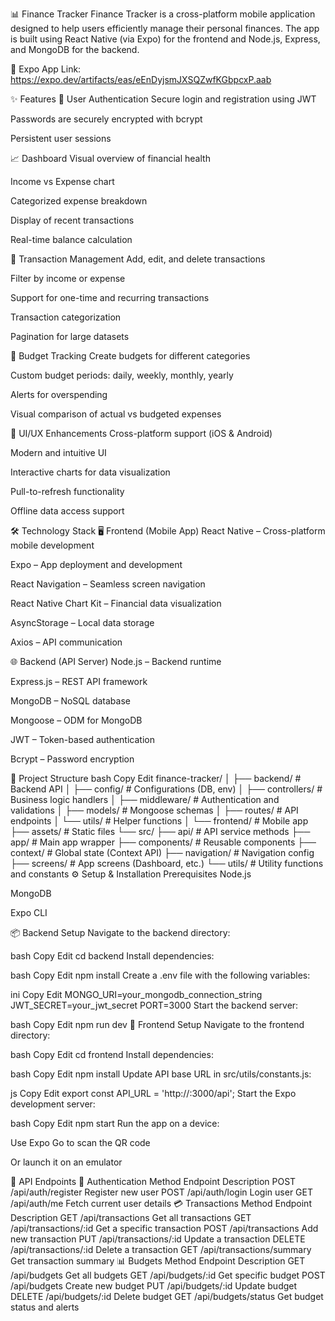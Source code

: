 📊 Finance Tracker
Finance Tracker is a cross-platform mobile application designed to help users efficiently manage their personal finances. The app is built using React Native (via Expo) for the frontend and Node.js, Express, and MongoDB for the backend.

🔗 Expo App Link: https://expo.dev/artifacts/eas/eEnDyjsmJXSQZwfKGbpcxP.aab

✨ Features
🔐 User Authentication
Secure login and registration using JWT

Passwords are securely encrypted with bcrypt

Persistent user sessions

📈 Dashboard
Visual overview of financial health

Income vs Expense chart

Categorized expense breakdown

Display of recent transactions

Real-time balance calculation

💸 Transaction Management
Add, edit, and delete transactions

Filter by income or expense

Support for one-time and recurring transactions

Transaction categorization

Pagination for large datasets

🧾 Budget Tracking
Create budgets for different categories

Custom budget periods: daily, weekly, monthly, yearly

Alerts for overspending

Visual comparison of actual vs budgeted expenses

🎨 UI/UX Enhancements
Cross-platform support (iOS & Android)

Modern and intuitive UI

Interactive charts for data visualization

Pull-to-refresh functionality

Offline data access support

🛠 Technology Stack
🖥 Frontend (Mobile App)
React Native – Cross-platform mobile development

Expo – App deployment and development

React Navigation – Seamless screen navigation

React Native Chart Kit – Financial data visualization

AsyncStorage – Local data storage

Axios – API communication

🌐 Backend (API Server)
Node.js – Backend runtime

Express.js – REST API framework

MongoDB – NoSQL database

Mongoose – ODM for MongoDB

JWT – Token-based authentication

Bcrypt – Password encryption

📁 Project Structure
bash
Copy
Edit
finance-tracker/
│
├── backend/                 # Backend API
│   ├── config/              # Configurations (DB, env)
│   ├── controllers/         # Business logic handlers
│   ├── middleware/          # Authentication and validations
│   ├── models/              # Mongoose schemas
│   ├── routes/              # API endpoints
│   └── utils/               # Helper functions
│
└── frontend/                # Mobile app
    ├── assets/              # Static files
    └── src/
        ├── api/             # API service methods
        ├── app/             # Main app wrapper
        ├── components/      # Reusable components
        ├── context/         # Global state (Context API)
        ├── navigation/      # Navigation config
        ├── screens/         # App screens (Dashboard, etc.)
        └── utils/           # Utility functions and constants
⚙️ Setup & Installation
Prerequisites
Node.js

MongoDB

Expo CLI

📦 Backend Setup
Navigate to the backend directory:

bash
Copy
Edit
cd backend
Install dependencies:

bash
Copy
Edit
npm install
Create a .env file with the following variables:

ini
Copy
Edit
MONGO_URI=your_mongodb_connection_string
JWT_SECRET=your_jwt_secret
PORT=3000
Start the backend server:

bash
Copy
Edit
npm run dev
📱 Frontend Setup
Navigate to the frontend directory:

bash
Copy
Edit
cd frontend
Install dependencies:

bash
Copy
Edit
npm install
Update API base URL in src/utils/constants.js:

js
Copy
Edit
export const API_URL = 'http://<your-backend-ip>:3000/api';
Start the Expo development server:

bash
Copy
Edit
npm start
Run the app on a device:

Use Expo Go to scan the QR code

Or launch it on an emulator

🔌 API Endpoints
🔐 Authentication
Method	Endpoint	Description
POST	/api/auth/register	Register new user
POST	/api/auth/login	Login user
GET	/api/auth/me	Fetch current user details
💳 Transactions
Method	Endpoint	Description
GET	/api/transactions	Get all transactions
GET	/api/transactions/:id	Get a specific transaction
POST	/api/transactions	Add new transaction
PUT	/api/transactions/:id	Update a transaction
DELETE	/api/transactions/:id	Delete a transaction
GET	/api/transactions/summary	Get transaction summary
📊 Budgets
Method	Endpoint	Description
GET	/api/budgets	Get all budgets
GET	/api/budgets/:id	Get specific budget
POST	/api/budgets	Create new budget
PUT	/api/budgets/:id	Update budget
DELETE	/api/budgets/:id	Delete budget
GET	/api/budgets/status	Get budget status and alerts
